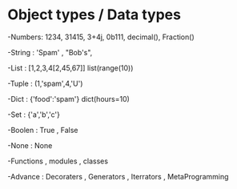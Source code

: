 # Object types / Data types

-Numbers: 1234, 31415, 3+4j, 0b111, decimal(), Fraction()

-String : 'Spam' , "Bob's",

-List : [1,2,3,4[2,45,67]] list(range(10))

-Tuple : (1,'spam',4,'U')

-Dict : {'food':'spam'} dict(hours=10)

-Set : {'a','b','c'}

-Boolen : True , False

-None : None

-Functions , modules , classes

-Advance : Decoraters , Generators , Iterrators , MetaProgramming
